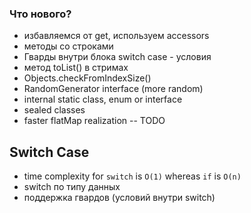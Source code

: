 ### Что нового?

- избавляемся от get, используем accessors
- методы со строками
- Гварды внутри блока switch case - условия
- метод toList() в стримах
- Objects.checkFromIndexSize()
- RandomGenerator interface (more random)
- internal static class, enum or interface
- sealed classes
- faster flatMap realization -- TODO

## Switch Case
- time complexity for `switch` is `O(1)` whereas `if` is `O(n)`
- switch по типу данных
- поддержка гвардов (условий внутри switch)
